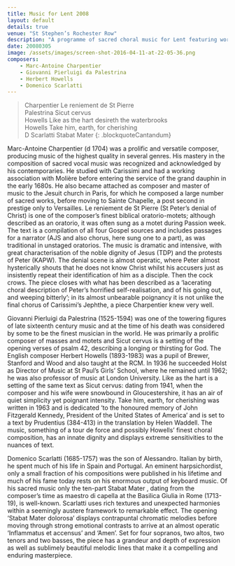 ```yaml
---
title: Music for Lent 2008
layout: default
details: true
venue: "St Stephen’s Rochester Row"
description: "A programme of sacred choral music for Lent featuring works by Charpentier, Palestrina, Howells, and Scarlatti at St Stephen’s Rochester Row."
date: 20080305
image: /assets/images/screen-shot-2016-04-11-at-22-05-36.png
composers:
    - Marc-Antoine Charpentier
    - Giovanni Pierluigi da Palestrina
    - Herbert Howells
    - Domenico Scarlatti
---
```

> Charpentier Le reniement de St Pierre  
> Palestrina Sicut cervus  
> Howells Like as the hart desireth the waterbrooks  
> Howells Take him, earth, for cherishing  
> D Scarlatti Stabat Mater
{: .blockquoteCantandum}

Marc-Antoine Charpentier (d 1704) was a prolific and versatile composer, producing music of the highest quality in several genres.  His mastery in the composition of sacred vocal music was recognized and acknowledged by his contemporaries.  He studied with Carissimi and had a working association with Molière before entering the service of the grand dauphin in the early 1680s. He also became attached as composer and master of music to the Jesuit church in Paris, for which he composed a large number of sacred works, before moving to Sainte Chapelle, a post second in prestige only to Versailles. Le reniement de St Pierre (St Peter’s denial of Christ) is one of the composer’s finest biblical oratorio-motets; although described as an oratorio, it was often sung as a motet during Passion week.  The text is a compilation of all four Gospel sources and includes passages for a narrator (AJS and also chorus, here sung one to a part), as was traditional in unstaged oratorios.  The music is dramatic and intensive, with great characterisation of the noble dignity of Jesus (TDP) and the protests of Peter (KAPW).  The denial scene is almost operatic, where Peter almost hysterically shouts that he does not know Christ whilst his accusers just as insistently repeat their identification of him as a disciple.  Then the cock crows.  The piece closes with what has been described as a ‘lacerating choral description of Peter’s horrified self-realisation, and of his going out, and weeping bitterly’; in its almost unbearable poignancy it is not unlike the final chorus of Carissimi’s Jephthe, a piece Charpentier knew very well.

Giovanni Pierluigi da Palestrina (1525-1594) was one of the towering figures of late sixteenth century music and at the time of his death was considered by some to be the finest musician in the world.  He was primarily a prolific composer of masses and motets and Sicut cervus is a setting of the opening verses of psalm 42, describing a longing or thirsting for God.  The English composer Herbert Howells (1893-1983) was a pupil of Brewer, Stanford and Wood and also taught at the RCM.  In 1936 he succeeded Holst as Director of Music at St Paul’s Girls’ School, where he remained until 1962; he was also professor of music at London University.  Like as the hart is a setting of the same text as Sicut cervus: dating from 1941, when the composer and his wife were snowbound in Gloucestershire, it has an air of quiet simplicity yet poignant intensity.  Take him, earth, for cherishing was written in 1963 and is dedicated ‘to the honoured memory of John Fitzgerald Kennedy, President of the United States of America’ and is set to a text by Prudentius (384-413) in the translation by Helen Waddell.  The music, something of a tour de force and possibly Howells’ finest choral composition, has an innate dignity and displays extreme sensitivities to the nuances of text.

Domenico Scarlatti (1685-1757) was the son of Alessandro.  Italian by birth, he spent much of his life in Spain and Portugal.  An eminent harpsichordist, only a small fraction of his compositions were published in his lifetime and much of his fame today rests on his enormous output of keyboard music.  Of his sacred music only the ten-part Stabat Mater , dating from the composer’s time as maestro di capella at the Basilica Giulia in Rome (1713-19), is well-known.  Scarlatti uses rich textures and unexpected harmonies within a seemingly austere framework to remarkable effect. The opening ‘Stabat Mater dolorosa’ displays contrapuntal chromatic melodies before moving through strong emotional contrasts to arrive at an almost operatic ‘Inflammatus et accensus’ and ‘Amen’.  Set for four sopranos, two altos, two tenors and two basses, the piece has a grandeur and depth of expression as well as sublimely beautiful melodic lines that make it a compelling and enduring masterpiece.
